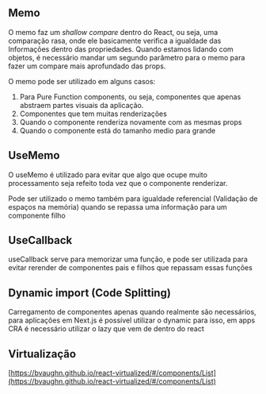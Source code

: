 ## Memo

O memo faz um *shallow compare* dentro do React, ou seja, uma comparação rasa, onde ele basicamente verifica a igualdade das Informações dentro das propriedades. Quando estamos lidando com objetos, é necessário mandar um segundo parâmetro para o memo para fazer um compare mais aprofundado das props. 

O memo pode ser utilizado em alguns casos:

1. Para Pure Function components, ou seja, componentes que apenas abstraem partes visuais da aplicação.
2. Componentes que tem muitas renderizações 
3. Quando o componente renderiza novamente com as mesmas props
4. Quando o componente está do tamanho medio para grande

## UseMemo

O useMemo é utilizado para evitar que algo que ocupe muito processamento seja refeito toda vez que o componente renderizar.

Pode ser utilizado o memo também para igualdade referencial (Validação de espaços na memória) quando se repassa uma informação para um componente filho

## UseCallback

useCallback serve para memorizar uma função, e pode ser utilizada para evitar rerender de componentes pais e filhos que repassam essas funções

## Dynamic import (Code Splitting)

Carregamento de componentes apenas quando realmente são necessários, para aplicações em Next.js é possível utilizar o dynamic para isso, em apps CRA é necessário utilizar o lazy que vem de dentro do react 

## Virtualização

[https://bvaughn.github.io/react-virtualized/#/components/List](https://bvaughn.github.io/react-virtualized/#/components/List)
